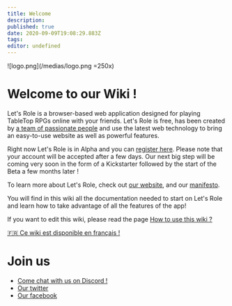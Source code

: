 ```yaml
---
title: Welcome
description: 
published: true
date: 2020-09-09T19:08:29.883Z
tags: 
editor: undefined
---
```


![logo.png](/medias/logo.png =250x)

# Welcome to our Wiki !
Let's Role is a browser-based web application designed for playing TableTop RPGs online with your friends. Let's Role is free, has been created by [a team of passionate people](/en/staff) and use the latest web technology to bring an easy-to-use website as well as powerful features.

Right now Let's Role is in Alpha and you can [register here](https://alpha.lets-role.com/register). Please note that your account will be accepted after a few days. Our next big step will be coming very soon in the form of a Kickstarter followed by the start of the Beta a few months later !

To learn more about Let's Role, check out [our website](https://lets-role.com), and our [manifesto](https://www.lets-role.com/manifesto).

You will find in this wiki all the documentation needed to start on Let's Role and learn how to take advantage of all the features of the app!

If you want to edit this wiki, please read the page [How to use this wiki ?](/en/how-to-use-this-wiki)

[:fr: Ce wiki est disponible en français !](/fr/home)

# Join us
- [Come chat with us on Discord !](https://discord.gg/m5cqTwa)
- [Our twitter](https://twitter.com/LetsRoleRPG)
- [Our facebook](https://www.facebook.com/LetsRoleRPG)